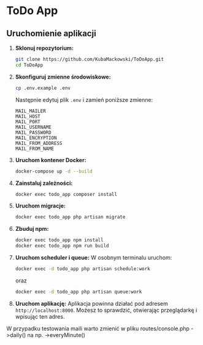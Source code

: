 # ToDo App

## Uruchomienie aplikacji

1. **Sklonuj repozytorium:**
    ```sh
    git clone https://github.com/KubaMackowski/ToDoApp.git
    cd ToDoApp
    ```
2. **Skonfiguruj zmienne środowiskowe:**
    ```sh
    cp .env.example .env 
    ```
    Następnie edytuj plik `.env` i zamień poniższe zmienne:
    ```env
    MAIL_MAILER
    MAIL_HOST
    MAIL_PORT
    MAIL_USERNAME
    MAIL_PASSWORD
    MAIL_ENCRYPTION
    MAIL_FROM_ADDRESS
    MAIL_FROM_NAME
   ```
3. **Uruchom kontener Docker:**
    ```sh
    docker-compose up -d --build
    ```
4. **Zainstaluj zależności:**
    ```sh
    docker exec todo_app composer install
    ```
5. **Uruchom migracje:**
    ```sh
    docker exec todo_app php artisan migrate
    ```
6. **Zbuduj npm:**
    ```sh
    docker exec todo_app npm install
    docker exec todo_app npm run build
    ```
7. **Uruchom scheduler i queue:**
   W osobnym terminalu uruchom:
    ```sh
    docker exec -d todo_app php artisan schedule:work
    ```
   oraz
    ```sh
    docker exec -d todo_app php artisan queue:work
    ```
8. **Uruchom aplikację:**
   Aplikacja powinna działać pod adresem `http://localhost:8000`. Możesz to sprawdzić, otwierając przeglądarkę i wpisując ten adres.

W przypadku testowania maili warto zmienić w pliku routes/console.php ->daily() na np. ->everyMinute()
